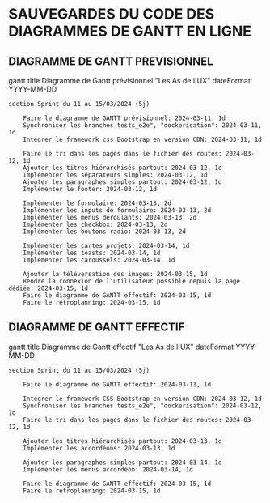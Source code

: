 # SAUVEGARDES DU CODE DES DIAGRAMMES DE GANTT EN LIGNE

## DIAGRAMME DE GANTT PREVISIONNEL

gantt
    title Diagramme de Gantt prévisionnel "Les As de l'UX"
    dateFormat YYYY-MM-DD

    section Sprint du 11 au 15/03/2024 (5j)

        Faire le diagramme de GANTT prévisionnel: 2024-03-11, 1d
        Synchroniser les branches tests_e2e", "dockerisation": 2024-03-11, 1d
        Intégrer le framework css Bootstrap en version CDN: 2024-03-11, 1d

        Faire le tri dans les pages dans le fichier des routes: 2024-03-12, 1d
        Ajouter les titres hiérarchisés partout: 2024-03-12, 1d
        Implémenter les séparateurs simples: 2024-03-12, 1d
        Ajouter les paragraphes simples partout: 2024-03-12, 1d
        Implémenter le footer: 2024-03-12, 1d

        Implémenter le formulaire: 2024-03-13, 2d
        Implémenter les inputs de formulaire: 2024-03-13, 2d
        Implémenter les menus déroulants: 2024-03-13, 2d
        Implémenter les checkbox: 2024-03-13, 2d
        Implémenter les boutons radio: 2024-03-13, 2d

        Implémenter les cartes projets: 2024-03-14, 1d
        Implémenter les toasts: 2024-03-14, 1d
        Implémenter les caroussels: 2024-03-14, 1d

        Ajouter la téléversation des images: 2024-03-15, 1d
        Rendre la connexion de l'utilisateur possible depuis la page dédiée: 2024-03-15, 1d
        Faire le diagramme de GANTT effectif: 2024-03-15, 1d
        Faire le rétroplanning: 2024-03-15, 1d


## DIAGRAMME DE GANTT EFFECTIF

gantt
    title Diagramme de Gantt effectif "Les As de l'UX"
    dateFormat YYYY-MM-DD

    section Sprint du 11 au 15/03/2024 (5j)

        Faire le diagramme de GANTT effectif: 2024-03-11, 1d
        
        Intégrer le framework CSS Bootstrap en version CDN: 2024-03-12, 1d
        Synchroniser les branches tests_e2e", "dockerisation": 2024-03-12, 1d
        Faire le tri dans les pages dans le fichier des routes: 2024-03-12, 1d

        Ajouter les titres hiérarchisés partout: 2024-03-13, 1d
        Implémenter les accordéons: 2024-03-13, 1d

        Ajouter les paragraphes simples partout: 2024-03-14, 1d
        Implémenter les menus accordéon: 2024-03-14, 1d

        Faire le diagramme de GANTT effectif: 2024-03-15, 1d
        Faire le rétroplanning: 2024-03-15, 1d